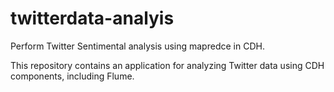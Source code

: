 # twitterdata-analyis
Perform Twitter Sentimental analysis using mapredce in CDH.

This repository contains an application for analyzing Twitter data using CDH components, including Flume.


